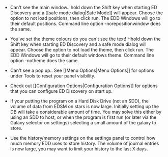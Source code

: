 * Can't see the main window.. hold down the Shift key when starting ED Discovery and a [[safe mode dialog|Safe Mode]] will appear.  Choose the option to not load positions, then click run. The EDD Windows will go to their default positions. Command line option -norepositionwindow does the same.

* You've set the theme colours do you can't see the text! Hhold down the Shift key when starting ED Discovery and a safe mode dialog will appear.  Choose the option to not load the theme, then click run. The EDD Windows will go to their default windows theme.  Command line option -notheme does the same.

* Can't see a pop up.. See [[Menu Options|Menu Options]] for options under Tools to reset your panel visibility.

* Check out [[Configuration Options|Configuration Options]] for options that you can configure ED Discovery on start up.

* If your putting the program on a Hard Disk Drive (not an SDD), the volume of data from EDSM on stars is now large. Initially setting up the DB will take a considerable amount of time. You may solve this either by using an SDD to host, or when the program is first run (or later via the Galaxy selector on settings) selecting a small amount of the galaxy to store.

* Use the history/memory settings on the settings panel to control how much memory EDD uses to store history.  The volume of journal entries is now large, you may want to limit your history to the last X days.